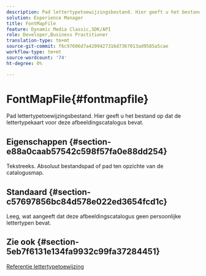 ```yaml
---
description: Pad lettertypetoewijzingsbestand. Hier geeft u het bestand op dat de lettertypekaart voor deze afbeeldingscatalogus bevat.
solution: Experience Manager
title: FontMapFile
feature: Dynamic Media Classic,SDK/API
role: Developer,Business Practitioner
translation-type: tm+mt
source-git-commit: f6c97606d7a4209427316d7367013ad9585a5cae
workflow-type: tm+mt
source-wordcount: '74'
ht-degree: 0%

---
```



# FontMapFile{#fontmapfile}

Pad lettertypetoewijzingsbestand. Hier geeft u het bestand op dat de lettertypekaart voor deze afbeeldingscatalogus bevat.

## Eigenschappen {#section-e88a0caab57542c598f57fa0e88dd254}

Tekstreeks. Absoluut bestandspad of pad ten opzichte van de catalogusmap.

## Standaard {#section-c57697856bc84d578e022ed3654fcd1c}

Leeg, wat aangeeft dat deze afbeeldingscatalogus geen persoonlijke lettertypen bevat.

## Zie ook {#section-5eb7f6131e134fa9932c99fa37284451}

[Referentie lettertypetoewijzing](../../../../../is-api/image-catalog/image-serving-api-ref/c-image-catalog-reference/c-font-map-reference/c-font-map-reference.md#concept-f81f319d03c646c5a8ef87b3277dd37d)
